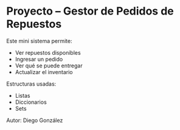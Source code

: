 # Proyecto – Gestor de Pedidos de Repuestos 

Este mini sistema permite:
- Ver repuestos disponibles
- Ingresar un pedido
- Ver qué se puede entregar
- Actualizar el inventario

Estructuras usadas:
- Listas
- Diccionarios
- Sets

Autor: Diego González
